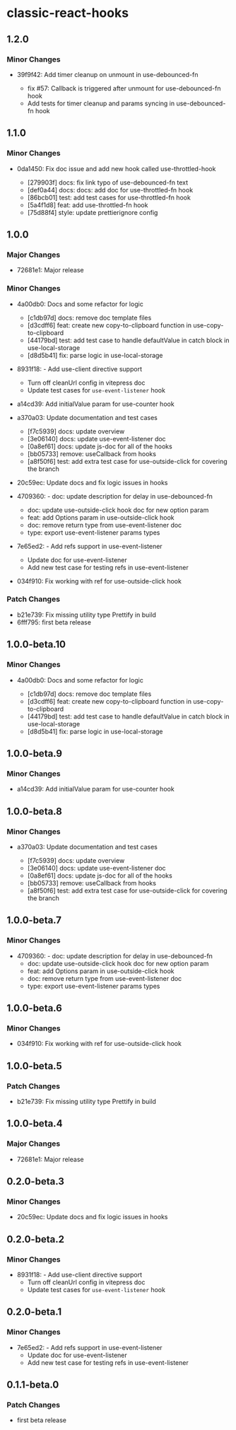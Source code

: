 # classic-react-hooks

## 1.2.0

### Minor Changes

-  39f9f42: Add timer cleanup on unmount in use-debounced-fn

   -  fix #57: Callback is triggered after unmount for use-debounced-fn hook
   -  Add tests for timer cleanup and params syncing in use-debounced-fn hook

## 1.1.0

### Minor Changes

-  0da1450: Fix doc issue and add new hook called use-throttled-hook

   -  [279903f] docs: fix link typo of use-debounced-fn text
   -  [def0a44] docs: docs: add doc for use-throttled-fn hook
   -  [86bcb01] test: add test cases for use-throttled-fn hook
   -  [5a4f1d8] feat: add use-throttled-fn hook
   -  [75d88f4] style: update prettierignore config

## 1.0.0

### Major Changes

-  72681e1: Major release

### Minor Changes

-  4a00db0: Docs and some refactor for logic

   -  [c1db97d] docs: remove doc template files
   -  [d3cdff6] feat: create new copy-to-clipboard function in use-copy-to-clipboard
   -  [44179bd] test: add test case to handle defaultValue in catch block in use-local-storage
   -  [d8d5b41] fix: parse logic in use-local-storage

-  8931f18: - Add use-client directive support
   -  Turn off cleanUrl config in vitepress doc
   -  Update test cases for `use-event-listener` hook
-  a14cd39: Add initialValue param for use-counter hook
-  a370a03: Update documentation and test cases

   -  [f7c5939] docs: update overview
   -  [3e06140] docs: update use-event-listener doc
   -  [0a8ef61] docs: update js-doc for all of the hooks
   -  [bb05733] remove: useCallback from hooks
   -  [a8f50f6] test: add extra test case for use-outside-click for covering the branch

-  20c59ec: Update docs and fix logic issues in hooks
-  4709360: - doc: update description for delay in use-debounced-fn
   -  doc: update use-outside-click hook doc for new option param
   -  feat: add Options param in use-outside-click hook
   -  doc: remove return type from use-event-listener doc
   -  type: export use-event-listener params types
-  7e65ed2: - Add refs support in use-event-listener
   -  Update doc for use-event-listener
   -  Add new test case for testing refs in use-event-listener
-  034f910: Fix working with ref for use-outside-click hook

### Patch Changes

-  b21e739: Fix missing utility type Prettify in build
-  6fff795: first beta release

## 1.0.0-beta.10

### Minor Changes

-  4a00db0: Docs and some refactor for logic

   -  [c1db97d] docs: remove doc template files
   -  [d3cdff6] feat: create new copy-to-clipboard function in use-copy-to-clipboard
   -  [44179bd] test: add test case to handle defaultValue in catch block in use-local-storage
   -  [d8d5b41] fix: parse logic in use-local-storage

## 1.0.0-beta.9

### Minor Changes

-  a14cd39: Add initialValue param for use-counter hook

## 1.0.0-beta.8

### Minor Changes

-  a370a03: Update documentation and test cases

   -  [f7c5939] docs: update overview
   -  [3e06140] docs: update use-event-listener doc
   -  [0a8ef61] docs: update js-doc for all of the hooks
   -  [bb05733] remove: useCallback from hooks
   -  [a8f50f6] test: add extra test case for use-outside-click for covering the branch

## 1.0.0-beta.7

### Minor Changes

-  4709360: - doc: update description for delay in use-debounced-fn
   -  doc: update use-outside-click hook doc for new option param
   -  feat: add Options param in use-outside-click hook
   -  doc: remove return type from use-event-listener doc
   -  type: export use-event-listener params types

## 1.0.0-beta.6

### Minor Changes

-  034f910: Fix working with ref for use-outside-click hook

## 1.0.0-beta.5

### Patch Changes

-  b21e739: Fix missing utility type Prettify in build

## 1.0.0-beta.4

### Major Changes

-  72681e1: Major release

## 0.2.0-beta.3

### Minor Changes

-  20c59ec: Update docs and fix logic issues in hooks

## 0.2.0-beta.2

### Minor Changes

-  8931f18: - Add use-client directive support
   -  Turn off cleanUrl config in vitepress doc
   -  Update test cases for `use-event-listener` hook

## 0.2.0-beta.1

### Minor Changes

-  7e65ed2: - Add refs support in use-event-listener
   -  Update doc for use-event-listener
   -  Add new test case for testing refs in use-event-listener

## 0.1.1-beta.0

### Patch Changes

-  first beta release
